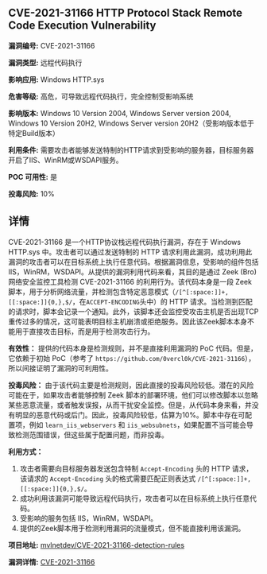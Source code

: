 ## CVE-2021-31166 HTTP Protocol Stack Remote Code Execution Vulnerability

**漏洞编号:** CVE-2021-31166

**漏洞类型:** 远程代码执行

**影响应用:** Windows HTTP.sys

**危害等级:** 高危，可导致远程代码执行，完全控制受影响系统

**影响版本:** Windows 10 Version 2004, Windows Server version 2004, Windows 10 Version 20H2, Windows Server version 20H2（受影响版本低于特定Build版本）

**利用条件:** 需要攻击者能够发送特制的HTTP请求到受影响的服务器，目标服务器开启了IIS、WinRM或WSDAPI服务。

**POC 可用性:** 是

**投毒风险:** 10%

## 详情

CVE-2021-31166 是一个HTTP协议栈远程代码执行漏洞，存在于 Windows HTTP.sys 中。攻击者可以通过发送特制的 HTTP 请求利用此漏洞，成功利用此漏洞的攻击者可以在目标系统上执行任意代码。根据漏洞信息，受影响的组件包括IIS，WinRM，WSDAPI。从提供的漏洞利用代码来看，其目的是通过 Zeek (Bro) 网络安全监控工具检测 CVE-2021-31166 的利用行为。该代码本身是一段 Zeek 脚本，用于分析网络流量，并检测包含特定恶意模式（`/[^[:space:]]+,[[:space:]]{0,},$/`，在`ACCEPT-ENCODING`头中）的 HTTP 请求。当检测到匹配的请求时，脚本会记录一个通知。此外，该脚本还会监控受攻击主机是否出现TCP重传过多的情况，这可能表明目标主机崩溃或拒绝服务。因此该Zeek脚本本身不能用于直接攻击目标，而是用于检测攻击行为。

**有效性：**  提供的代码本身是检测规则，并不是直接利用漏洞的 PoC 代码。但是，它依赖于初始 PoC（参考了 `https://github.com/0vercl0k/CVE-2021-31166`），所以间接证明了漏洞的可利用性。

**投毒风险：**  由于该代码主要是检测规则，因此直接的投毒风险较低。潜在的风险可能在于，如果攻击者能够控制 Zeek 脚本的部署环境，他们可以修改脚本以忽略某些恶意流量，或者触发误报，从而干扰安全监控。但是，从代码本身来看，并没有明显的恶意代码或后门。因此，投毒风险较低，估算为10%。脚本中存在可配置项，例如 `learn_iis_webservers` 和 `iis_websubnets`，如果配置不当可能会导致检测范围错误，但这些属于配置问题，而非投毒。

**利用方式：**
1.  攻击者需要向目标服务器发送包含特制 `Accept-Encoding` 头的 HTTP 请求，该请求的 `Accept-Encoding` 头的格式需要匹配正则表达式 `/[^[:space:]]+,[[:space:]]{0,},$/`。
2.  成功利用该漏洞可能导致远程代码执行，攻击者可以在目标系统上执行任意代码。
3.  受影响的服务包括 IIS，WinRM，WSDAPI。
4. 提供的Zeek脚本用于检测利用漏洞的流量模式，但不能直接利用该漏洞。

**项目地址:** [mvlnetdev/CVE-2021-31166-detection-rules](https://github.com/mvlnetdev/CVE-2021-31166-detection-rules)

**漏洞详情:** [CVE-2021-31166](https://nvd.nist.gov/vuln/detail/CVE-2021-31166)